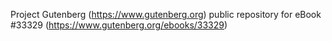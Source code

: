 Project Gutenberg (https://www.gutenberg.org) public repository for eBook #33329 (https://www.gutenberg.org/ebooks/33329)
